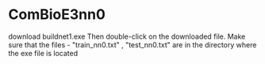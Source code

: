 # ComBioE3nn0
download buildnet1.exe 
Then double-click on the downloaded file.
Make sure that the files - "train_nn0.txt" , "test_nn0.txt" are in the directory where the exe file is located
